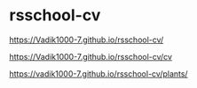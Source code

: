 # rsschool-cv
https://Vadik1000-7.github.io/rsschool-cv/

https://Vadik1000-7.github.io/rsschool-cv/cv

https://vadik1000-7.github.io/rsschool-cv/plants/